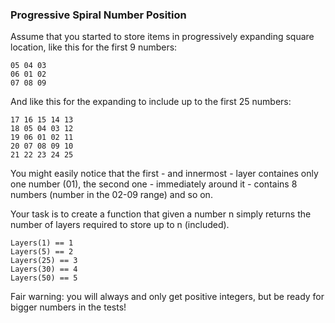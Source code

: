 ### Progressive Spiral Number Position

Assume that you started to store items in progressively expanding square location, like this for the first 9 numbers:
```
05 04 03
06 01 02
07 08 09
```
And like this for the expanding to include up to the first 25 numbers:
```
17 16 15 14 13
18 05 04 03 12
19 06 01 02 11
20 07 08 09 10
21 22 23 24 25
```
You might easily notice that the first - and innermost - layer containes only one number (01), the second one - immediately around it - contains 8 numbers (number in the 02-09 range) and so on.

Your task is to create a function that given a number n simply returns the number of layers required to store up to n (included).
```
Layers(1) == 1
Layers(5) == 2
Layers(25) == 3
Layers(30) == 4
Layers(50) == 5
```
Fair warning: you will always and only get positive integers, but be ready for bigger numbers in the tests!
